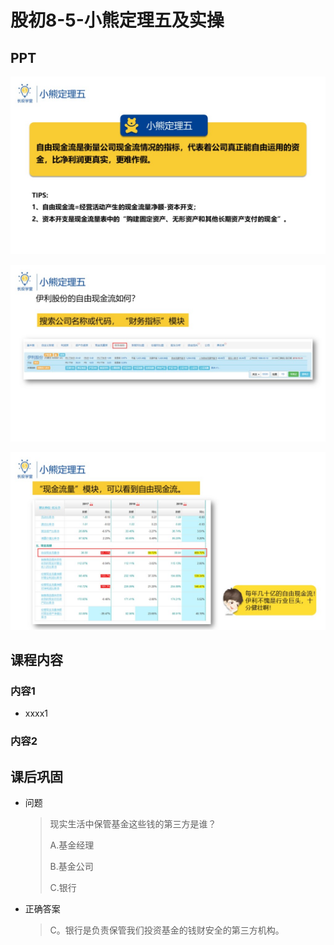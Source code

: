 # 股初8-5-小熊定理五及实操

## PPT

![课程ppt](assets/8-5-1.jpeg)

![课程ppt](assets/8-5-2.jpeg)

![课程ppt](assets/8-5-3.jpeg)

## 课程内容

### 内容1

- xxxx1

  > 

### 内容2

## 课后巩固

- 问题

  > 现实生活中保管基金这些钱的第三方是谁？
  >
  > A.基金经理
  >
  > B.基金公司
  >
  > C.银行

- 正确答案

  > C。银行是负责保管我们投资基金的钱财安全的第三方机构。